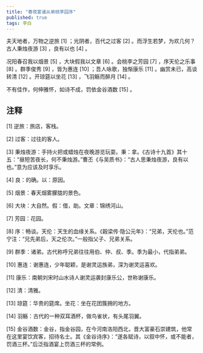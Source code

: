 ```yaml
---
title: "春夜宴诸从弟桃李园序"
published: true
tags: 李白
---
```


夫天地者，万物之逆旅 [1] ；光阴者，百代之过客 [2] 。而浮生若梦，为欢几何？古人秉烛夜游 [3] ，良有以也 [4] 。

况阳春召我以烟景 [5] ，大块假我以文章 [6] 。会桃李之芳园 [7] ，序天伦之乐事 [8] 。群季俊秀 [9] ，皆为惠连 [10] ；吾人咏歌，独惭康乐 [11] 。幽赏未已，高谈转清 [12] 。开琼筵以坐花 [13] ，飞羽觞而醉月 [14] 。

不有佳作，何伸雅怀，如诗不成，罚依金谷酒数 [15] 。

## 注释

[1] 逆旅：旅店，客栈。

[2] 过客：过往的客人。

[3] 秉烛夜游：手持火把或蜡烛在夜晚游览玩耍。秉：拿。《古诗十九首》其十五：“昼短苦夜长，何不秉烛游。”曹丕《与吴质书》：“古人思秉烛夜游，良有以也。”意为应该及时享乐。

[4] 良：的确。以：原因。

[5] 烟景：春天烟雾朦胧的景色。

[6] 大块：大自然。假：借，助。文章：锦绣河山。

[7] 芳园：花园。

[8] 序：畅谈。天伦：天生的血缘关系。《穀梁传·隐公元年》：“兄弟，天伦也。”范宁注：“兄先弟后，天之伦次。”一般指父子、兄弟关系。

[9] 群季：诸弟。古代称呼兄弟往往用伯、仲、叔、季。季为最小，代指弟弟。

[10] 惠连：谢惠连，少年聪颖，是谢灵运族弟，深为谢灵运喜欢。

[11] 康乐：南朝刘宋时山水诗人谢灵运袭封康乐公，世称谢康乐。

[12] 清：清雅。

[13] 琼筵：华贵的筵席。坐花：坐在花团簇拥的地方。

[14] 羽觞：古代的一种双耳酒杯，做鸟雀状，有头尾羽翼。

[15] 金谷酒数：金谷，指金谷园，在今河南洛阳西北，晋大富豪石崇建筑，他常在这里宴饮宾客，招待名士。其《金谷诗序》：“遂各赋诗，以叙中怀，或不能者，罚酒三杯。”后泛指酒宴上罚酒三杯的常例。